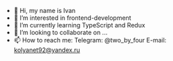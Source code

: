 - 👋 Hi, my name is Ivan
- 👀 I’m interested in frontend-development
- 🌱 I’m currently learning TypeScript and Redux
- 💞️ I’m looking to collaborate on ...
- 📫 How to reach me: Telegram: @two_by_four E-mail: kolyanet92@yandex.ru
                  


<!---
ktulu92/ktulu92 is a ✨ special ✨ repository because its `README.md` (this file) appears on your GitHub profile.
You can click the Preview link to take a look at your changes.
--->
